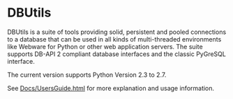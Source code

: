 # DBUtils

DBUtils is a suite of tools providing solid, persistent and pooled connections to a database that can be used in all kinds of multi-threaded environments like Webware for Python or other web application servers. The suite supports DB-API 2 compliant database interfaces and the classic PyGreSQL interface.

The current version supports Python Version 2.3 to 2.7.

See [Docs/UsersGuide.html](https://htmlpreview.github.io/?https://raw.githubusercontent.com/Cito/DBUtils/master/DBUtils/Docs/UsersGuide.html) for more explanation and usage information.

